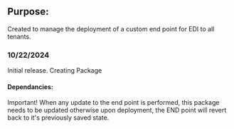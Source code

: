 ## Purpose:
Created to manage the deployment of a custom end point for EDI to all tenants.

### 10/22/2024

Initial release.  Creating Package

#### Dependancies:

Important!  When any update to the end point is performed, this package needs to be updated
otherwise upon deployment, the END point will revert back to it's previously saved state.
